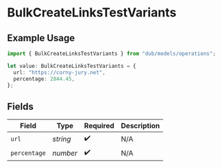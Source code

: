 # BulkCreateLinksTestVariants

## Example Usage

```typescript
import { BulkCreateLinksTestVariants } from "dub/models/operations";

let value: BulkCreateLinksTestVariants = {
  url: "https://corny-jury.net",
  percentage: 2844.45,
};
```

## Fields

| Field              | Type               | Required           | Description        |
| ------------------ | ------------------ | ------------------ | ------------------ |
| `url`              | *string*           | :heavy_check_mark: | N/A                |
| `percentage`       | *number*           | :heavy_check_mark: | N/A                |